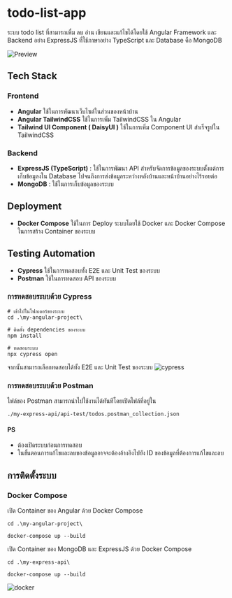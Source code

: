 # todo-list-app
ระบบ todo list ที่สามารถเพื่ม ลบ อ่าน เขียนและแก้ไขได้โดยใช้ Angular Framework และ Backend อย่าง ExpressJS ที่ใช้ภาษาอย่าง TypeScript และ Database คือ MongoDB

![Preview]('./preview/main_preview.png')


## Tech Stack
### Frontend
- **Angular** ใช้ในการพัฒนาเว็บไซต์ในส่วนของหน้าบ้าน
- **Angular TailwindCSS** ใช้ในการเพิ่ม TailwindCSS ใน Angular
- **Tailwind UI Component ( DaisyUI )** ใช้ในการเพิ่ม Component UI สำเร็จรูปใน TailwindCSS

### Backend
- **ExpressJS (TypeScript)** : ใช้ในการพัฒนา API สำหรับจัดการข้อมูลของระบบตั้งแต่การเก็บข้อมูลงใน Database ไปจนถึงการส่งข้อมูลระหว่างหลังบ้านและหน้าบ้านอย่างไร้รอยต่อ
- **MongoDB** : ใช้ในการเก็บข้อมูลของระบบ

## Deployment
- **Docker Compose** ใช้ในการ Deploy ระบบโดยใช้ Docker และ Docker Compose ในการสร้าง Container ของระบบ

## Testing Automation
- **Cypress** ใช้ในการทดสอบทั้ง E2E และ Unit Test ของระบบ
- **Postman** ใช้ในการทดสอบ API ของระบบ
### การทดสอบระบบด้วย Cypress
```
# เข้าไปในโฟลเดอร์ของระบบ
cd .\my-angular-project\

# ติดตั้ง dependencies ของระบบ
npm install

# ทดสอบระบบ
npx cypress open
```
จากนั้นสามารถเลือกทดสอบได้ทั้ง E2E และ Unit Test ของระบบ
![cypress]('./preview/cypress.png')

### การทดสอบระบบด้วย Postman
ไฟล์ของ Postman สามารถนำไปใช้งานได้ทันทีโดยเปิดไฟล์ที่อยู่ใน 
```
./my-express-api/api-test/todos.postman_collection.json
```
#### **PS** 
- ต้องเปิดระบบก่อนการทดสอบ
- ในขั้นตอนการแก้ไขและลบของข้อมูลอาจจะต้องอ้างอิงไปยัง ID ของข้อมูลที่ต้องการแก้ไขและลบ


## การติดตั้งระบบ
### Docker Compose

เปิด Container ของ Angular ด้วย Docker Compose
```
cd .\my-angular-project\

docker-compose up --build
```

เปิด Container ของ MongoDB และ ExpressJS ด้วย Docker Compose
```
cd .\my-express-api\

docker-compose up --build
```

![docker]('./preview/docker.png')

